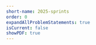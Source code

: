 ```yaml
---
short-name: 2025-sprints
order: 0
expandAllProblemStatements: true
isCurrent: false
showPDF: true
---
```

